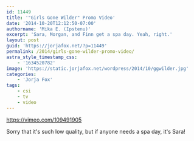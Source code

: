 ```yaml
---
id: 11449
title: '"Girls Gone Wilder" Promo Video'
date: '2014-10-20T12:12:50-07:00'
authorname: 'Mika E. (Ipstenu)'
excerpt: 'Sara, Morgan, and Finn get a spa day. Yeah, right.'
layout: post
guid: 'https://jorjafox.net/?p=11449'
permalink: /2014/girls-gone-wilder-promo-video/
astra_style_timestamp_css:
    - '1634520782'
image: 'https://static.jorjafox.net/wordpress/2014/10/ggwilder.jpg'
categories:
    - 'Jorja Fox'
tags:
    - csi
    - tv
    - video
---
```


https://vimeo.com/109491905

Sorry that it's such low quality, but if anyone needs a spa day, it's Sara!
